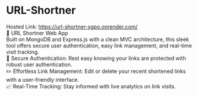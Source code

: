 # URL-Shortner
Hosted Link: https://url-shortner-sgpo.onrender.com/
<br/>
🚀 URL Shortner Web App
<br/>
Built on MongoDB and Express.js with a clean MVC architecture, this sleek tool offers secure user authentication, easy link management, and real-time visit tracking.
<br/>
🔐 Secure Authentication:
Rest easy knowing your links are protected with robust user authentication.
<br/>
✏️ Effortless Link Management:
Edit or delete your recent shortened links with a user-friendly interface.
<br/>
📈 Real-Time Tracking:
Stay informed with live analytics on link visits.
